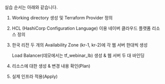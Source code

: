실습 순서는 아래와 같습니다.

1. Working directory 생성 및 Terraform Provider 정의

2. HCL (HashiCorp Configuration Language) 이용 네이버 클라우드 플랫폼 리소스 정의

3. 한국 리전 두 개의 Availability Zone (kr-1, kr-2)에 각 웹 서버 한대씩 생성

   Load Balancer(데모에서는 tf_webinar_lb) 생성 & 웹 서버 두 대 바인딩

4. 리소스에 대한 생성 & 변경 내용 확인(Plan)

5. 실제 인프라 적용(Apply)
